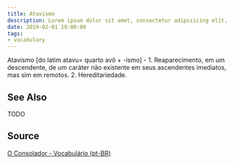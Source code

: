 ```yaml
---
title: Atavismo
description: Lorem ipsum dolor sit amet, consectetur adipisicing elit, sed do eiusmod tempor incididunt ut labore et dolore magna aliqua.  TODO
date: 2019-02-01 19:00:00
tags:
- vocabulary
---
```


Atavismo [do latim atavu= quarto avô + -ismo] - 1. Reaparecimento, em um descendente, de um caráter não existente em seus ascendentes imediatos, mas sim em remotos. 2. Hereditariedade.

## See Also
TODO

## Source
[O Consolador - Vocabulário (pt-BR)](http://www.oconsolador.com.br/linkfixo/vocabulario/principal.html)
